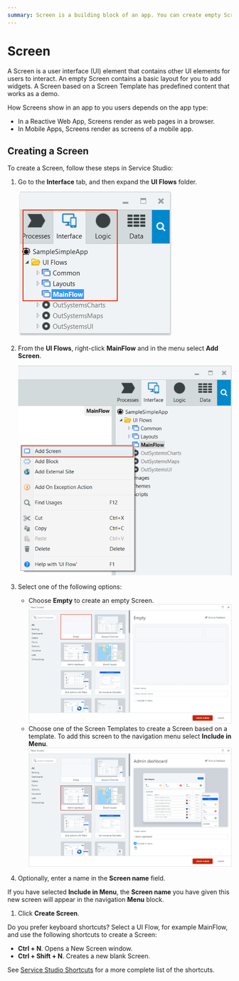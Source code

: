 ```yaml
---
summary: Screen is a building block of an app. You can create empty Screens or with some predefined content.
---
```


# Screen

A Screen is a user interface (UI) element that contains other UI elements for users to interact. An empty Screen contains a basic layout for you to add widgets. A Screen based on a Screen Template has predefined content that works as a demo.

How Screens show in an app to you users depends on the app type:

* In a Reactive Web App, Screens render as web pages in a browser.
* In Mobile Apps, Screens render as screens of a mobile app.

## Creating a Screen

To create a Screen, follow these steps in Service Studio:

1. Go to the **Interface** tab, and then expand the **UI Flows** folder.

    ![Interface tab UI Flows](images/interface-tab-ui-flows-ss.png)

1. From the **UI Flows**, right-click **MainFlow** and in the menu select **Add Screen**.

    ![Add a Screen](images/add-screen-ss.png)

1. Select one of the following options:
    
    * Choose **Empty** to create an empty Screen.
![create Blank Screen](images/create-blank-screen-ss.png)
    * Choose one of the Screen Templates to create a Screen based on a template. To add this screen to the navigation menu select **Include in Menu**.
![create Blank Screen](images/add-new-screen-to-menu.png)
    

1. Optionally, enter a name in the **Screen name** field.

<div class="info" markdown="1">

If you have selected **Include in Menu**, the **Screen name** you have given this new screen will appear in the navigation **Menu** block.

</div>

1. Click **Create Screen**.

<div class="info" markdown="1">

Do you prefer keyboard shortcuts? Select a UI Flow, for example MainFlow, and use the following shortcuts to create a Screen:

* **Ctrl + N**. Opens a New Screen window.
* **Ctrl + Shift + N**. Creates a new blank Screen.

See [Service Studio Shortcuts](../../../ref/lang/auto/shortcutkeys.md) for a more complete list of the shortcuts.

</div>
